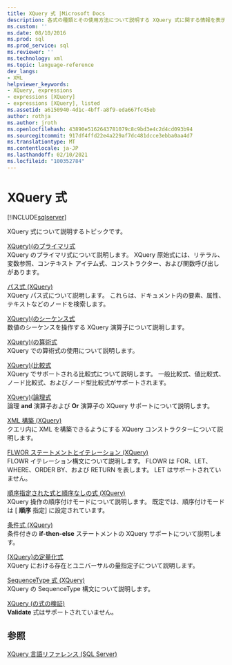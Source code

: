 ```yaml
---
title: XQuery 式 |Microsoft Docs
description: 各式の種類とその使用方法について説明する XQuery 式に関する情報を表示します。
ms.custom: ''
ms.date: 08/10/2016
ms.prod: sql
ms.prod_service: sql
ms.reviewer: ''
ms.technology: xml
ms.topic: language-reference
dev_langs:
- XML
helpviewer_keywords:
- XQuery, expressions
- expressions [XQuery]
- expressions [XQuery], listed
ms.assetid: a6150940-4d1c-4bff-a8f9-eda667fc45eb
author: rothja
ms.author: jroth
ms.openlocfilehash: 43890e5162643781079c8c9bd3e4c2d4cd093b94
ms.sourcegitcommit: 917df4ffd22e4a229af7dc481dcce3ebba0aa4d7
ms.translationtype: MT
ms.contentlocale: ja-JP
ms.lasthandoff: 02/10/2021
ms.locfileid: "100352784"
---
```

# <a name="xquery-expressions"></a>XQuery 式
[!INCLUDE[sqlserver](../includes/applies-to-version/sqlserver.md)]

  XQuery 式について説明するトピックです。  
  

 [XQuery&#41;&#40;のプライマリ式 ](../xquery/primary-expressions-xquery.md)  
 XQuery のプライマリ式について説明します。 XQuery 原始式には、リテラル、変数参照、コンテキスト アイテム式、コンストラクター、および関数呼び出しがあります。  
  
 [パス式 &#40;XQuery&#41;](../xquery/path-expressions-xquery.md)  
 XQuery パス式について説明します。 これらは、ドキュメント内の要素、属性、テキストなどのノードを検索します。  
  
 [XQuery&#41;&#40;のシーケンス式 ](../xquery/sequence-expressions-xquery.md)  
 数値のシーケンスを操作する XQuery 演算子について説明します。  
  
 [XQuery&#41;&#40;の算術式 ](../xquery/arithmetic-expressions-xquery.md)  
 XQuery での算術式の使用について説明します。  
  
 [XQuery&#41;&#40;比較式 ](../xquery/comparison-expressions-xquery.md)  
 XQuery でサポートされる比較式について説明します。 一般比較式、値比較式、ノード比較式、およびノード型比較式がサポートされます。  
  
 [XQuery&#41;&#40;論理式 ](../xquery/logical-expressions-xquery.md)  
 論理 **and** 演算子および **Or** 演算子の XQuery サポートについて説明します。  
  
 [XML 構築 &#40;XQuery&#41;](../xquery/xml-construction-xquery.md)  
 クエリ内に XML を構築できるようにする XQuery コンストラクターについて説明します。  
  
 [FLWOR ステートメントとイテレーション &#40;XQuery&#41;](../xquery/flwor-statement-and-iteration-xquery.md)  
 FLOWR イテレーション構文について説明します。 FLOWR は FOR、LET、WHERE、ORDER BY、および RETURN を表します。 LET はサポートされていません。  
  
 [順序指定された式と順序なしの式 &#40;XQuery&#41;](../xquery/ordered-and-unordered-expressions-xquery.md)  
 XQuery 操作の順序付けモードについて説明します。 既定では、順序付けモードは [ **順序** 指定] に設定されています。  
  
 [条件式 &#40;XQuery&#41;](../xquery/conditional-expressions-xquery.md)  
 条件付きの **if-then-else** ステートメントの XQuery サポートについて説明します。  
  
 [&#40;XQuery&#41;の定量化式 ](../xquery/quantified-expressions-xquery.md)  
 XQuery における存在とユニバーサルの量指定子について説明します。  
  
 [SequenceType 式 &#40;XQuery&#41;](../xquery/sequencetype-expressions-xquery.md)  
 XQuery の SequenceType 構文について説明します。  
  
 [XQuery &#40;の式の検証&#41;](../xquery/validate-expressions-xquery.md)  
 **Validate** 式はサポートされていません。  
  
## <a name="see-also"></a>参照  
 [XQuery 言語リファレンス &#40;SQL Server&#41;](../xquery/xquery-language-reference-sql-server.md)  
  
  
